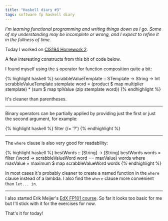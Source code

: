 ```yaml
---
title: "Haskell diary #3"
tags: software fp haskell diary
---
```


*I'm learning functional programming and writing things down as I go. Some of my understanding may be incomplete or wrong, and I expect to refine it in the fullness of time.*

Today I worked on [CIS194 Homework 2](http://www.seas.upenn.edu/~cis194/hw/02-dict.pdf). 

A few interesting constructs from this bit of code below.

I found myself using the `$` operator for function composition quite a bit: 

{% highlight haskell %}
scrabbleValueTemplate :: STemplate -> String -> Int
scrabbleValueTemplate stemplate word = 
    (product $ map multiplier stemplate) * (sum $ map tplValue (zip stemplate word))
{% endhighlight %}

It's cleaner than parentheses. 

---

Binary operators can be partially applied by providing just the first or just the second argument, for example:

{% highlight haskell %}
filter (/= '?')
{% endhighlight %}

---

The `where` clause is also very good for readability: 

{% highlight haskell %}
bestWords :: [String] -> [String]
bestWords words = filter (\word -> scrabbleValueWord word == maxValue) words
    where maxValue = maximum $ map scrabbleValueWord words
{% endhighlight %}

In most cases it's probably cleaner to create a named function in the `where` clause instead of a lambda. I also find the `where` clause more convenient than `let... in`.

--- 

I also started Erik Meijer's [EdX FP101 course](https://www.edx.org/course/delftx/delftx-fp101x-introduction-functional-2126). So far it looks too basic for me but I'll stick with it for the exercises for now. 

That's it for today!